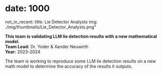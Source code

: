 # date: 1000
not_in_recent:
title: Lie Detector Analysts
img: ./img/thumbnails/Lie_Detector_Analysts.png"

**This team is validating LLM lie detection results with a new mathematical model.**<br/>
**Team Lead:** Dr. Yoder & Xander Neuwirth<br/>
**Year:** 2023-2024

The team is working to reproduce some LLM lie detection results on a new math model to determine the accuracy of the results it outputs.